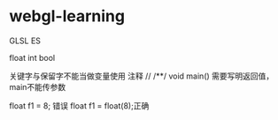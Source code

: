 # webgl-learning

GLSL ES

float
int
bool

关键字与保留字不能当做变量使用
注释 // /**/
void main()
需要写明返回值，main不能传参数

float f1 = 8; 错误
float f1 = float(8);正确











